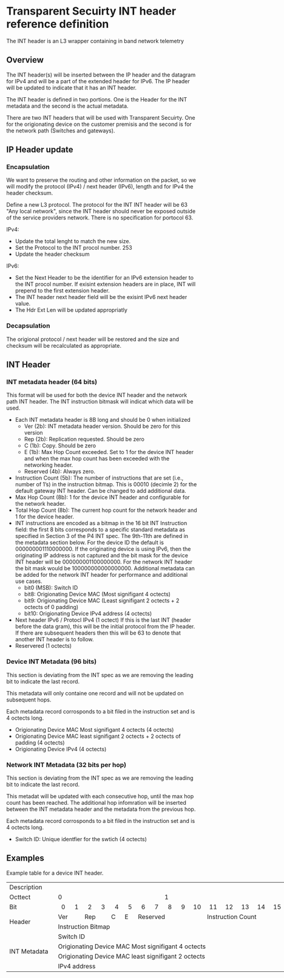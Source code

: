 # Transparent Secuirty INT header reference definition

The INT header is an L3 wrapper containing in band network telemetry

## Overview

The INT header(s) will be inserted between the IP header and the datagram for IPv4 and will be a part of the extended header for IPv6.  The IP header will be updated to indicate that it has an INT header.

The INT header is defined in two portions.  One is the Header for the INT metadata and the second is the actual metadata.

There are two INT headers that will be used with Transparent Secuirty.  One for the origionating device on the customer premisis and the second is for the network path (Switches and gateways).

## IP Header update

### Encapsulation

We want to preserve the routing and other information on the packet, so we will modify the protocol (IPv4) / next header (IPv6), length and for IPv4 the header checksum.

Define a new L3 protocol.  The protocol for the INT INT header will be 63 "Any local network", since the INT header should never be exposed outside of the service providers network.  There is no specification for portocol 63.

IPv4:

* Update the total lenght to match the new size.
* Set the Protocol to the INT procol number. 253
* Update the header checksum

IPv6:

* Set the Next Header to be the identifier for an IPv6 extension header to the INT procol number.  If exisint extension headers are in place, INT will prepend to the first extension header.
* The INT header next header field will be the exisint IPv6 next header value.
* The Hdr Ext Len will be updated appropriatly

### Decapsulation

The origional protocol / next header will be restored and the size and checksum will be recalculated as appropriate.

## INT Header

### INT metadata header (64 bits)

This format will be used for both the device INT header and the network path INT header.  The INT instruction bitmask will indicat which data will be used.

* Each INT metadata header is 8B long and should be 0 when initialized
  * Ver (2b): INT metadata header version. Should be zero for this version
  * Rep (2b): Replication requested. Should be zero
  * C (1b): Copy. Should be zero
  * E (1b): Max Hop Count exceeded. Set to 1 for the device INT header and when the max hop count has been exceeded with the networking header.
  * Reserved (4b): Always zero.
* Instruction Count (5b): The number of instructions that are set (i.e., number of
1’s) in the instruction bitmap. This is 00010 (decimle 2) for the default gateway INT header.  Can be changed to add additional data.
* Max Hop Count (8b): 1 for the device INT header and configurable for the network header.
* Total Hop Count (8b): The current hop count for the network header and 1 for the device header.
* INT instructions are encoded as a bitmap in the 16 bit INT Instruction field: the first 8 bits
corresponds to a specific standard metadata as specified in Section 3 of the P4 INT spec.  The 9th-11th are defined in the metadata section below.  For the device ID the default is 000000001110000000.  If the originating device is using IPv6, then the originating IP address is not captured and the bit mask for the device INT header will be 000000001100000000.  For the network INT header the bit mask would be 100000000000000000.   Additional metadata can be added for the network INT header for performance and additional use cases.
  * bit0 (MSB): Switch ID
  * bit8: Origionating Device MAC (Most signifigant 4 octects)
  * bit9: Origionating Device MAC (Least signifigant 2 octects + 2 octects of 0 padding)
  * bit10: Origionating Device IPv4 address (4 octects)
* Next header IPv6 / Protocl IPv4 (1 octect)  If this is the last INT (header before the data gram), this will be the initial protocol from the IP header.  If there are subsequent headers then this will be 63 to denote that another INT header is to follow.
* Reservered (1 octects)

### Device INT Metadata (96 bits)

This section is deviating from the INT spec as we are removing the leading bit to indicate the last record.

This metadata will only containe one record and will not be updated on subsequent hops.

Each metadata record corrosponds to a bit filed in the instruction set and is 4 octects long.

* Origionating Device MAC Most signifigant 4 octects (4 octects)
* Origionating Device MAC least signifigant 2 octects + 2 octects of padding (4 octects)
* Origionating Device IPv4 (4 octects)

### Network INT Metadata (32 bits per hop)

This section is deviating from the INT spec as we are removing the leading bit to indicate the last record.

This metadat will be updated with each consecutive hop, until the max hop count has been reached.  The additional hop infomration will be inserted between the INT metadata header and the metadata from the previous hop.

Each metadata record corrosponds to a bit filed in the instruction set and is 4 octects long.

* Switch ID: Unique identfier for the swtich (4 octects)

## Examples

Example table for a device INT header.

<table border=0 cellpadding=0 cellspacing=0 width=1419 style='border-collapse:
 collapse;table-layout:fixed;width:1056pt'>
 <col width=171 style='mso-width-source:userset;mso-width-alt:5461;width:128pt'>
 <col width=39 span=16 style='mso-width-source:userset;mso-width-alt:1237;
 width:29pt'>
 <col width=39 style='mso-width-source:userset;mso-width-alt:1237;width:29pt'>
 <col width=39 span=15 style='mso-width-source:userset;mso-width-alt:1237;
 width:29pt'>
 <tr height=21 style='height:16.0pt'>
  <td height=21 width=171 style='height:16.0pt;width:128pt'>Description</td>
  <td width=39 style='width:29pt'></td>
  <td width=39 style='width:29pt'></td>
  <td width=39 style='width:29pt'></td>
  <td width=39 style='width:29pt'></td>
  <td width=39 style='width:29pt'></td>
  <td width=39 style='width:29pt'></td>
  <td width=39 style='width:29pt'></td>
  <td width=39 style='width:29pt'></td>
  <td width=39 style='width:29pt'></td>
  <td width=39 style='width:29pt'></td>
  <td width=39 style='width:29pt'></td>
  <td width=39 style='width:29pt'></td>
  <td width=39 style='width:29pt'></td>
  <td width=39 style='width:29pt'></td>
  <td width=39 style='width:29pt'></td>
  <td width=39 style='width:29pt'></td>
  <td width=39 style='width:29pt'></td>
  <td width=39 style='width:29pt'></td>
  <td width=39 style='width:29pt'></td>
  <td width=39 style='width:29pt'></td>
  <td width=39 style='width:29pt'></td>
  <td width=39 style='width:29pt'></td>
  <td width=39 style='width:29pt'></td>
  <td width=39 style='width:29pt'></td>
  <td width=39 style='width:29pt'></td>
  <td width=39 style='width:29pt'></td>
  <td width=39 style='width:29pt'></td>
  <td width=39 style='width:29pt'></td>
  <td width=39 style='width:29pt'></td>
  <td width=39 style='width:29pt'></td>
  <td width=39 style='width:29pt'></td>
  <td width=39 style='width:29pt'></td>
 </tr>
 <tr height=21 style='height:16.0pt'>
  <td height=21 style='height:16.0pt'>Octtect</td>
  <td colspan=8 class=xl64>0</td>
  <td colspan=8 class=xl64>1</td>
  <td colspan=8 class=xl64>2</td>
  <td colspan=8 class=xl64>3</td>
 </tr>
 <tr height=21 style='height:16.0pt'>
  <td height=21 style='height:16.0pt'>Bit</td>
  <td align=right>0</td>
  <td align=right>1</td>
  <td align=right>2</td>
  <td align=right>3</td>
  <td align=right>4</td>
  <td align=right>5</td>
  <td align=right>6</td>
  <td align=right>7</td>
  <td align=right>8</td>
  <td align=right>9</td>
  <td align=right>10</td>
  <td align=right>11</td>
  <td align=right>12</td>
  <td align=right>13</td>
  <td align=right>14</td>
  <td align=right>15</td>
  <td align=right>16</td>
  <td align=right>17</td>
  <td align=right>18</td>
  <td align=right>19</td>
  <td align=right>20</td>
  <td align=right>21</td>
  <td align=right>22</td>
  <td align=right>23</td>
  <td align=right>24</td>
  <td align=right>25</td>
  <td align=right>26</td>
  <td align=right>27</td>
  <td align=right>28</td>
  <td align=right>29</td>
  <td align=right>30</td>
  <td align=right>31</td>
 </tr>
 <tr height=21 style='height:16.0pt'>
  <td rowspan=2 height=42 class=xl65 style='height:32.0pt'>Header</td>
  <td colspan=2 class=xl63>Ver</td>
  <td colspan=2 class=xl63>Rep</td>
  <td>C</td>
  <td>E</td>
  <td colspan=5 class=xl63>Reserved</td>
  <td colspan=5 class=xl63>Instruction Count</td>
  <td colspan=8 class=xl63>Max Hop Count</td>
  <td colspan=8 class=xl63>Total Hop Count</td>
 </tr>
 <tr height=21 style='height:16.0pt'>
  <td colspan=16 height=21 class=xl66 style='height:16.0pt'>Instruction Bitmap</td>
  <td colspan=8 class=xl67>Next Protocol</td>
  <td colspan=8 class=xl63>Reserved</td>
 </tr>
 <tr height=21 style='height:16.0pt'>
  <td rowspan=4 height=84 class=xl65 style='height:64.0pt'>INT Metadata</td>
  <td colspan=32 class=xl66>Switch ID</td>
 </tr>
 <tr height=21 style='height:16.0pt'>
  <td colspan=32 height=21 class=xl67 style='height:16.0pt'>Origionating Device
  MAC Most signifigant 4 octects<span style='mso-spacerun:yes'> </span></td>
 </tr>
 <tr height=21 style='height:16.0pt'>
  <td colspan=16 height=21 class=xl67 style='height:16.0pt'>Origionating Device
  MAC least signifigant 2 octects</td>
  <td colspan=16 class=xl67>Reserved</td>
 </tr>
 <tr height=21 style='height:16.0pt'>
  <td colspan=32 height=21 class=xl67 style='height:16.0pt'>IPv4 address</td>
 </tr>
</table>